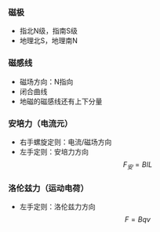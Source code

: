 ### 磁极
- 指北N级，指南S级
- 地理北S，地理南N
### 磁感线
- 磁场方向：N指向
- 闭合曲线
- 地磁的磁感线还有上下分量
### 安培力（电流元）
- 右手螺旋定则：电流/磁场方向
- 左手定则：安培力方向
$$
F_{安}=BIL
$$
### 洛伦兹力（运动电荷）
- 左手定则：洛伦兹力方向
$$
F = Bqv
$$
